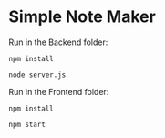 # Simple Note Maker

Run in the Backend folder:

```
npm install

node server.js

```

Run in the Frontend folder:

```
npm install

npm start

```